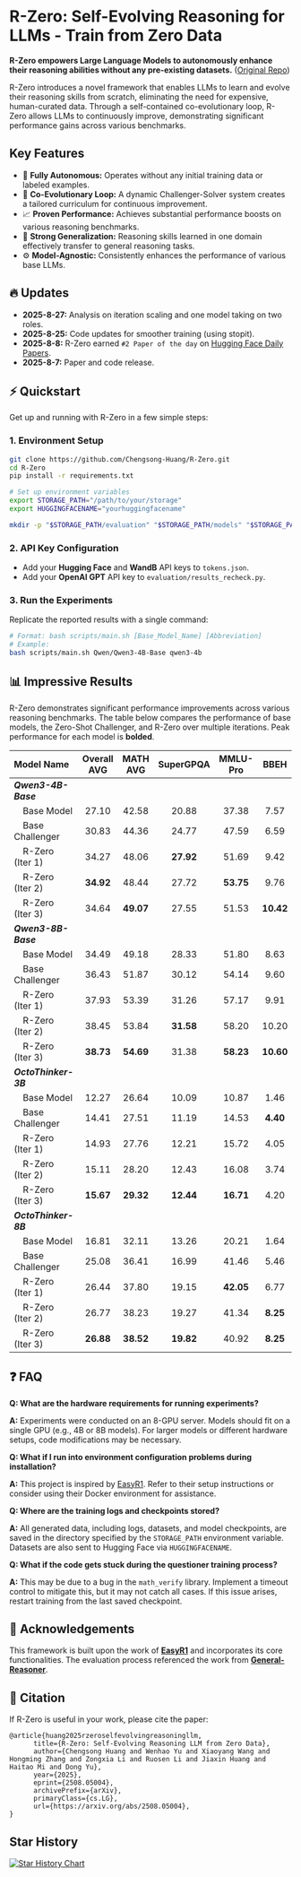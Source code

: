# R-Zero: Self-Evolving Reasoning for LLMs - Train from Zero Data

**R-Zero empowers Large Language Models to autonomously enhance their reasoning abilities without any pre-existing datasets.** ([Original Repo](https://github.com/Chengsong-Huang/R-Zero))

R-Zero introduces a novel framework that enables LLMs to learn and evolve their reasoning skills from scratch, eliminating the need for expensive, human-curated data. Through a self-contained co-evolutionary loop, R-Zero allows LLMs to continuously improve, demonstrating significant performance gains across various benchmarks.

## Key Features

*   🚀 **Fully Autonomous:** Operates without any initial training data or labeled examples.
*   🔄 **Co-Evolutionary Loop:** A dynamic Challenger-Solver system creates a tailored curriculum for continuous improvement.
*   📈 **Proven Performance:** Achieves substantial performance boosts on various reasoning benchmarks.
*   🧠 **Strong Generalization:** Reasoning skills learned in one domain effectively transfer to general reasoning tasks.
*   ⚙️ **Model-Agnostic:** Consistently enhances the performance of various base LLMs.

## 🔥 Updates

*   **2025-8-27:** Analysis on iteration scaling and one model taking on two roles.
*   **2025-8-25:** Code updates for smoother training (using stopit).
*   **2025-8-8:** R-Zero earned `#2 Paper of the day` on [Hugging Face Daily Papers](https://huggingface.co/papers/2508.05004).
*   **2025-8-7:** Paper and code release.

## ⚡️ Quickstart

Get up and running with R-Zero in a few simple steps:

### 1.  Environment Setup

```bash
git clone https://github.com/Chengsong-Huang/R-Zero.git
cd R-Zero
pip install -r requirements.txt

# Set up environment variables
export STORAGE_PATH="/path/to/your/storage"
export HUGGINGFACENAME="yourhuggingfacename"

mkdir -p "$STORAGE_PATH/evaluation" "$STORAGE_PATH/models" "$STORAGE_PATH/generated_question" "$STORAGE_PATH/temp_results"
```

### 2.  API Key Configuration

*   Add your **Hugging Face** and **WandB** API keys to `tokens.json`.
*   Add your **OpenAI GPT** API key to `evaluation/results_recheck.py`.

### 3.  Run the Experiments

Replicate the reported results with a single command:

```bash
# Format: bash scripts/main.sh [Base_Model_Name] [Abbreviation]
# Example:
bash scripts/main.sh Qwen/Qwen3-4B-Base qwen3-4b
```

## 📊 Impressive Results

R-Zero demonstrates significant performance improvements across various reasoning benchmarks. The table below compares the performance of base models, the Zero-Shot Challenger, and R-Zero over multiple iterations.  Peak performance for each model is **bolded**.

| Model Name | Overall AVG | MATH AVG | SuperGPQA | MMLU-Pro | BBEH |
|:---|:---:|:---:|:---:|:---:|:---:|
| ***Qwen3-4B-Base*** | | | | | |
| &emsp;Base Model | 27.10 | 42.58 | 20.88 | 37.38 | 7.57 |
| &emsp;Base Challenger | 30.83 | 44.36 | 24.77 | 47.59 | 6.59 |
| &emsp;R-Zero (Iter 1) | 34.27 | 48.06 | **27.92** | 51.69 | 9.42 |
| &emsp;R-Zero (Iter 2) | **34.92** | 48.44 | 27.72 | **53.75** | 9.76 |
| &emsp;R-Zero (Iter 3) | 34.64 | **49.07** | 27.55 | 51.53 | **10.42** |
| ***Qwen3-8B-Base*** | | | | | |
| &emsp;Base Model | 34.49 | 49.18 | 28.33 | 51.80 | 8.63 |
| &emsp;Base Challenger | 36.43 | 51.87 | 30.12 | 54.14 | 9.60 |
| &emsp;R-Zero (Iter 1) | 37.93 | 53.39 | 31.26 | 57.17 | 9.91 |
| &emsp;R-Zero (Iter 2) | 38.45 | 53.84 | **31.58** | 58.20 | 10.20 |
| &emsp;R-Zero (Iter 3) | **38.73** | **54.69** | 31.38 | **58.23** | **10.60** |
| ***OctoThinker-3B*** | | | | | |
| &emsp;Base Model | 12.27 | 26.64 | 10.09 | 10.87 | 1.46 |
| &emsp;Base Challenger | 14.41 | 27.51 | 11.19 | 14.53 | **4.40** |
| &emsp;R-Zero (Iter 1) | 14.93 | 27.76 | 12.21 | 15.72 | 4.05 |
| &emsp;R-Zero (Iter 2) | 15.11 | 28.20 | 12.43 | 16.08 | 3.74 |
| &emsp;R-Zero (Iter 3) | **15.67** | **29.32** | **12.44** | **16.71** | 4.20 |
| ***OctoThinker-8B*** | | | | | |
| &emsp;Base Model | 16.81 | 32.11 | 13.26 | 20.21 | 1.64 |
| &emsp;Base Challenger | 25.08 | 36.41 | 16.99 | 41.46 | 5.46 |
| &emsp;R-Zero (Iter 1) | 26.44 | 37.80 | 19.15 | **42.05** | 6.77 |
| &emsp;R-Zero (Iter 2) | 26.77 | 38.23 | 19.27 | 41.34 | **8.25** |
| &emsp;R-Zero (Iter 3) | **26.88** | **38.52** | **19.82** | 40.92 | **8.25** |

## ❓ FAQ

**Q: What are the hardware requirements for running experiments?**

**A:** Experiments were conducted on an 8-GPU server. Models should fit on a single GPU (e.g., 4B or 8B models). For larger models or different hardware setups, code modifications may be necessary.

**Q:  What if I run into environment configuration problems during installation?**

**A:**  This project is inspired by [EasyR1](https://github.com/hiyouga/EasyR1/tree/main).  Refer to their setup instructions or consider using their Docker environment for assistance.

**Q: Where are the training logs and checkpoints stored?**

**A:** All generated data, including logs, datasets, and model checkpoints, are saved in the directory specified by the `STORAGE_PATH` environment variable.  Datasets are also sent to Hugging Face via `HUGGINGFACENAME`.

**Q: What if the code gets stuck during the questioner training process?**

**A:** This may be due to a bug in the `math_verify` library. Implement a timeout control to mitigate this, but it may not catch all cases. If this issue arises, restart training from the last saved checkpoint.

## 🙏 Acknowledgements

This framework is built upon the work of [**EasyR1**](https://github.com/hiyouga/EasyR1/tree/main) and incorporates its core functionalities. The evaluation process referenced the work from [**General-Reasoner**](https://github.com/TIGER-AI-Lab/General-Reasoner).

## 💬 Citation

If R-Zero is useful in your work, please cite the paper:

```
@article{huang2025rzeroselfevolvingreasoningllm,
      title={R-Zero: Self-Evolving Reasoning LLM from Zero Data},
      author={Chengsong Huang and Wenhao Yu and Xiaoyang Wang and Hongming Zhang and Zongxia Li and Ruosen Li and Jiaxin Huang and Haitao Mi and Dong Yu},
      year={2025},
      eprint={2508.05004},
      archivePrefix={arXiv},
      primaryClass={cs.LG},
      url={https://arxiv.org/abs/2508.05004},
}
```

## Star History

[![Star History Chart](https://api.star-history.com/svg?repos=Chengsong-Huang/R-Zero&type=Date)](https://star-history.com/#Chengsong-Huang/R-Zero&Date)